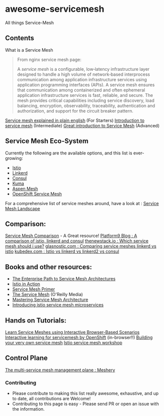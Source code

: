 # awesome-servicemesh
All things Service-Mesh

## Contents

 What is a Service Mesh

> From nginx service mesh page:
> 
> A _service mesh_ is a configurable, low‑latency infrastructure layer designed to handle a high volume of network‑based interprocess communication among application infrastructure services using application programming interfaces (APIs). A service mesh ensures that communication among containerized and often ephemeral application infrastructure services is fast, reliable, and secure. The mesh provides critical capabilities including service discovery, load balancing, encryption, observability, traceability, authentication and authorization, and support for the circuit breaker pattern.

[Service mesh explained in plain english](https://medium.com/swlh/service-mesh-explained-in-plain-english-8e5505f74ead) (For Starters)
[Introduction to service mesh](https://medium.com/@arjunrc143/introduction-to-service-mesh-4fc2b872d4f9) (Intermediate)
[Great introduction to Service Mesh](https://medium.com/microservices-in-practice/service-mesh-for-microservices-2953109a3c9a)  (Advanced)

## Service Mesh Eco-System
Currently the following are the available options, and this list is ever-growing:
 - [Istio](https://github.com/k8s-dev/awesome-servicemesh/blob/master/Istio.md)
 - [Linkerd](https://github.com/k8s-dev/awesome-servicemesh/blob/master/Linkerd.md)
 - [Consul ](https://github.com/k8s-dev/awesome-servicemesh/blob/master/Consul.md)
 - [Kuma](https://github.com/k8s-dev/awesome-servicemesh/blob/master/Kuma.md)
- [Aspen Mesh](https://github.com/k8s-dev/awesome-servicemesh/blob/master/AspenMesh.md)
- [OpenShift Service Mesh](https://github.com/k8s-dev/awesome-servicemesh/blob/master/OpenShiftServiceMesh.md)

For a comprehensive list of service meshes around, have a look at : [Service Mesh Landscape](https://layer5.io/landscape/)

## Comparison:
[Service Mesh Comparison](https://servicemesh.es) - A Great resource!
[Platform9 Blog : A comparison of istio, linkerd and consul](https://platform9.com/blog/kubernetes-service-mesh-a-comparison-of-istio-linkerd-and-consul/) 
[thenewstack.io : Which service mesh should i use?](https://thenewstack.io/which-service-mesh-should-i-use/)
[glasnostic.com : Comparing service meshes linkerd vs istio](https://glasnostic.com/blog/comparing-service-meshes-linkerd-vs-istio)
[kubedex.com : Istio vs linkerd vs linkerd2 vs consul](https://kubedex.com/istio-vs-linkerd-vs-linkerd2-vs-consul/)

## Books and other resources:

 - [The Enterprise Path to Service Mesh Architectures](https://www.nginx.com/resources/library/the-enterprise-path-to-service-mesh-architectures)
 - [Istio in Action](https://www.manning.com/books/istio-in-action)
 - [Service Mesh Primer](https://leanpub.com/service-mesh-primer)
 - [The Service Mesh](https://www.oreilly.com/library/view/the-service-mesh/9781492031321/) (O'Reilly Media)
 - [Mastering Service Mesh Architecture](https://www.packtpub.com/in/web-development/mastering-service-mesh-architecture)
 - [Introducing istio service mesh microservices](https://developers.redhat.com/books/introducing-istio-service-mesh-microservices/)
## Hands on Tutorials:
[Learn Service Meshes using Interactive Browser-Based Scenarios](https://www.katacoda.com/courses/servicemesh)
[Interactive learning for servicemesh by OpenShift](https://learn.openshift.com/servicemesh) (in-browser!!)
[Building your very own service mesh](https://medium.com/faun/building-your-very-own-service-mesh-4723895d061d)
[Istio service mesh workshop](https://github.com/layer5io/istio-service-mesh-workshop)

## Control Plane

[The multi-service mesh management plane : Meshery](https://meshery.io/) 
### Contributing
-   Please contribute to making this list really awesome, exhaustive, and up to date, all contributions are Welcome!
-   Contributing to this page is easy - Please send PR or open an issue with the information.
<!--stackedit_data:
eyJoaXN0b3J5IjpbLTU5MjUzNDk4LDM2NDQwMTQyNSwtNTY2MT
E0NTUwLC01NzM0MDIzNiwzNDQ5ODAzMDMsMTM5ODcxNTA1MSwt
MjM3NTcwMzc4LC0xNjQ0MDIyNjMwLC0xNDIzNjkyNTgwXX0=
-->